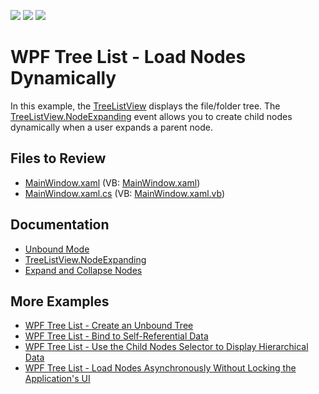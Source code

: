 <!-- default badges list -->
![](https://img.shields.io/endpoint?url=https://codecentral.devexpress.com/api/v1/VersionRange/128650158/21.1.5%2B)
[![](https://img.shields.io/badge/Open_in_DevExpress_Support_Center-FF7200?style=flat-square&logo=DevExpress&logoColor=white)](https://supportcenter.devexpress.com/ticket/details/E3109)
[![](https://img.shields.io/badge/📖_How_to_use_DevExpress_Examples-e9f6fc?style=flat-square)](https://docs.devexpress.com/GeneralInformation/403183)
<!-- default badges end -->

# WPF Tree List - Load Nodes Dynamically

In this example, the [TreeListView](https://docs.devexpress.com/WPF/DevExpress.Xpf.Grid.TreeListView) displays the file/folder tree. The [TreeListView.NodeExpanding](https://docs.devexpress.com/WPF/DevExpress.Xpf.Grid.TreeListView.NodeExpanding) event allows you to create child nodes dynamically when a user expands a parent node.

## Files to Review

* [MainWindow.xaml](./CS/DynamicNodeLoading/MainWindow.xaml) (VB: [MainWindow.xaml](./VB/DynamicNodeLoading/MainWindow.xaml))
* [MainWindow.xaml.cs](./CS/DynamicNodeLoading/MainWindow.xaml.cs) (VB: [MainWindow.xaml.vb](./VB/DynamicNodeLoading/MainWindow.xaml.vb))

## Documentation

* [Unbound Mode](https://docs.devexpress.com/WPF/9567/controls-and-libraries/data-grid/display-hierarchical-data/unbound-mode)
* [TreeListView.NodeExpanding](https://docs.devexpress.com/WPF/DevExpress.Xpf.Grid.TreeListView.NodeExpanding)
* [Expand and Collapse Nodes](https://docs.devexpress.com/WPF/9569/controls-and-libraries/data-grid/grid-view-data-layout/nodes/expand-and-collapse-nodes)

## More Examples

* [WPF Tree List - Create an Unbound Tree](https://github.com/DevExpress-Examples/wpf-treelist-create-unbound-tree)
* [WPF Tree List - Bind to Self-Referential Data](https://github.com/DevExpress-Examples/wpf-treelist-bind-to-self-referential-data)
* [WPF Tree List - Use the Child Nodes Selector to Display Hierarchical Data](https://github.com/DevExpress-Examples/wpf-treelist-use-child-nodes-selector-to-display-hierarchical-data)
* [WPF Tree List - Load Nodes Asynchronously Without Locking the Application's UI](https://github.com/DevExpress-Examples/wpf-treelist-load-nodes-asynchronously)
